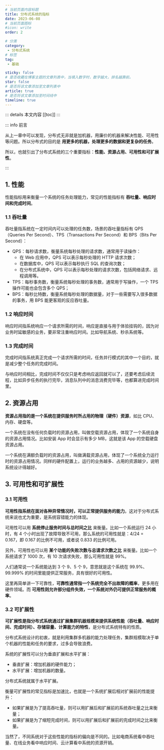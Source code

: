 ```yaml
---
# 当前页面内容标题
title: 分布式系统的指标
date: 2023-06-08
# 当前页面图标
#icon: write
order: 2

# 分类
category:
 - 分布式系统
# 标签
tag:
 - 基础

sticky: false
# 是否收藏在博客主题的文章列表中，当填入数字时，数字越大，排名越靠前。
star: false
# 是否将该文章添加至文章列表中
article: true
# 是否将该文章添加至时间线中
timeline: true
---
```



::: details 本文内容
[[toc]]
:::



::: info 前言

从上一章中可以发现，分布式无非就是加机器，用廉价的机器来解决性能、可用性等问题。所以分布式的目的是 **用更多的机器，处理更多的数据和更复杂的任务**。

所以，也就引出了分布式系统的三个重要指标：**性能、资源占用、可用性和可扩展性**。

:::

## 1. 性能

性能指标用来衡量一个系统的任务处理能力，常见的性能指标有 **吞吐量、响应时间和完成时间**。

### 1.1 吞吐量

吞吐量指系统在一定时间内可以处理的任务数，场景的吞吐量指标有 QPS（Queries Per Second）、TPS（Transactions Per Second）和 BPS（Bits Per Second）：

- QPS：每秒请求数，衡量系统每秒处理的请求数，通常用于读操作：
  - 在 Web 应用中，QPS 可以表示每秒处理的 HTTP 请求次数；
  - 在数据库中，QPS 可以表示每秒执行 SQL 的查询次数；
  - 在分布式系统中，QPS 可以表示每秒处理的请求次数，包括网络请求、远程调用等。
- TPS：每秒事务数，衡量系统每秒处理的事务数，通常用于写操作，一个 TPS 操作可能也会包含多个 QPS；
- BPS：每秒比特数，衡量系统每秒处理的数据量，对于一些需要写入很多数据的事务，用 BPS 能更客观的反应吞吐量。

### 1.2 响应时间

响应时间指系统响应一个请求所需的时间，响应是直接与用于体验挂钩的，因为对业务时延敏感的业务，要非常注重响应时间。比如导航系统、秒杀系统等。

### 1.3 完成时间

完成时间指系统真正完成一个请求所需的时间，任务并行模式的其中一个目的，就是减少整个任务的完成时间。

与响应时间相比，完成时间不仅仅只是考虑响应返回就可以了，还要考虑后续流程，比如异步任务的执行完毕，消息队列中的消息消费完毕等，也都算进完成时间里。

## 2. 资源占用

**资源占用指的是一个系统在提供服务时所占用的物理（硬件）资源**，如比 CPU、内存、硬盘等。

一个系统在没有任何负载时的资源占用，叫做空载资源占用，体现了一个系统自身的资源占用情况。比如安装 App 时会显示有多少 MB，这就是该 App 的空载硬盘资源占用。

一个系统在满额负载时的资源占用，叫做满载资源占用，体现了一个系统全力运行时的资源占用情况。同样的硬件配置上，运行的业务越多、占用的资源越少，说明系统设计得越好。

## 3. 可用性和可扩展性

### 3.1 可用性

**可用性指系统在面对各种异常情况时，可以正常提供服务的能力**。这对于分布式系统来说也尤为重要，是系统容错能力的体现。

可用性可以用 **系统停止服务时间与总时间之比** 来衡量。比如一个系统运行 24 小时，有 4 个小时出现了故障导致不可用，那么系统的可用性就是：4/24 = 0.167，即 0.167 的比例不可用，或者说 0.833 的比例可用。

另外，可用性也可以用 **某个功能的失败次数与总请求次数之比** 来衡量。比如一个系统请求了 1000 次，有 10 次请求失败，那么可用性就是 99%。

人们通常说一个系统能达到 3 个 9、5 个 9，意思就是这个系统在 99.9%、99.999% 的时间里能提供正常服务，具有很好的可用性。

这里再简单讲一下可靠性，**可靠性通常指一个系统完全不出故障的概率**，更多用在硬件领域。而 **可用性则允许部分组件失效，一个系统对外仍可提供正常服务的概率**。



### 3.2 可扩展性

**可扩展性是指分布式系统通过扩展集群机器规模来提供系统性能（吞吐量、响应时间、完成时间）、存储容量、计算能力的特性**，是分布式系统特有的性质。

分布式系统设计的初衷，就是利用集群多机器的能力处理任务，集群规模取决于单个机器的性能和任务的要求，过多会导致浪费。

系统的扩展性可以分为垂直扩展和水平扩展：

- 垂直扩展：增加机器的硬件能力；
- 水平扩展：增加机器的数量。

分布式系统就属于水平扩展。

衡量可扩展性的常见指标是加速比，也就是一个系统扩展后相对扩展前的性能提升：

- 如果扩展是为了提高吞吐量，则可以用扩展后和扩展前的系统吞吐量之比来衡量；
- 如果扩展是为了缩短完成时间，则可以用扩展后和扩展前的完成时间之比来衡量。

当然了，不同系统对于这些性能的指标的偏向是不同的。比如电商系统看中吞吐量、在线业务看中响应时间、云计算看中系统的资源开销。

